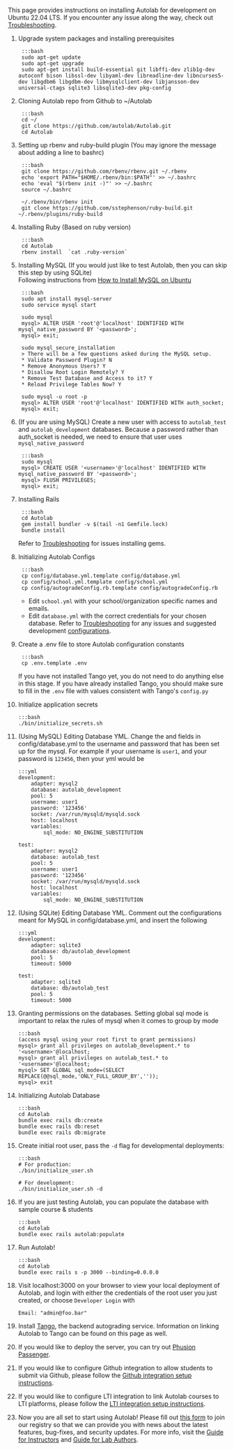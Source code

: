 This page provides instructions on installing Autolab for development on Ubuntu 22.04 LTS. If you encounter any issue along the way, check out [Troubleshooting](/installation/troubleshoot).

1. Upgrade system packages and installing prerequisites

        :::bash
        sudo apt-get update
        sudo apt-get upgrade
        sudo apt-get install build-essential git libffi-dev zlib1g-dev autoconf bison libssl-dev libyaml-dev libreadline-dev libncurses5-dev libgdbm6 libgdbm-dev libmysqlclient-dev libjansson-dev universal-ctags sqlite3 libsqlite3-dev pkg-config

2. Cloning Autolab repo from Github to ~/Autolab

        :::bash
        cd ~/
        git clone https://github.com/autolab/Autolab.git
        cd Autolab

3. Setting up rbenv and ruby-build plugin (You may ignore the message about adding a line to bashrc)

        :::bash
        git clone https://github.com/rbenv/rbenv.git ~/.rbenv
        echo 'export PATH="$HOME/.rbenv/bin:$PATH"' >> ~/.bashrc
        echo 'eval "$(rbenv init -)"' >> ~/.bashrc
        source ~/.bashrc

        ~/.rbenv/bin/rbenv init
        git clone https://github.com/sstephenson/ruby-build.git ~/.rbenv/plugins/ruby-build

4. Installing Ruby (Based on ruby version)

        :::bash
        cd Autolab
        rbenv install  `cat .ruby-version`

5. Installing MySQL (If you would just like to test Autolab, then you can skip this step by using SQLite)  
Following instructions from <a href="https://www.digitalocean.com/community/tutorials/how-to-install-mysql-on-ubuntu-22-04" target="_blank">How to Install MySQL on Ubuntu</a>

        :::bash
        sudo apt install mysql-server
        sudo service mysql start

        sudo mysql
        mysql> ALTER USER 'root'@'localhost' IDENTIFIED WITH mysql_native_password BY '<password>';
        mysql> exit;

        sudo mysql_secure_installation
        > There will be a few questions asked during the MySQL setup.
        * Validate Password Plugin? N
        * Remove Anonymous Users? Y
        * Disallow Root Login Remotely? Y
        * Remove Test Database and Access to it? Y
        * Reload Privilege Tables Now? Y

        sudo mysql -u root -p
        mysql> ALTER USER 'root'@'localhost' IDENTIFIED WITH auth_socket;
        mysql> exit;

6. (If you are using MySQL) Create a new user with access to `autolab_test` and `autolab_development` databases. Because a password rather than auth_socket is needed, we need to ensure that user uses `mysql_native_password`

        :::bash
        sudo mysql
        mysql> CREATE USER '<username>'@'localhost' IDENTIFIED WITH mysql_native_password BY '<password>';
        mysql> FLUSH PRIVILEGES;
        mysql> exit;

7. Installing Rails

        :::bash
        cd Autolab
        gem install bundler -v $(tail -n1 Gemfile.lock)
        bundle install

    Refer to [Troubleshooting](/installation/troubleshoot) for issues installing gems.

8. Initializing Autolab Configs

        :::bash
        cp config/database.yml.template config/database.yml
        cp config/school.yml.template config/school.yml
        cp config/autogradeConfig.rb.template config/autogradeConfig.rb

    - Edit `school.yml` with your school/organization specific names and emails.
    - Edit `database.yml` with the correct credentials for your chosen database. Refer to [Troubleshooting](/installation/troubleshoot) for any issues and suggested development [configurations](/installation/troubleshoot/#suggested-development-configuration-for-configdatabaseyml).

9. Create a .env file to store Autolab configuration constants

        :::bash
        cp .env.template .env

    If you have not installed Tango yet, you do not need to do anything else in this stage. If you have already installed Tango, you should make sure to fill in the `.env` file with values consistent with Tango's `config.py`

10. Initialize application secrets

        :::bash
        ./bin/initialize_secrets.sh

11. (Using MySQL) Editing Database YML.
Change the <username> and <password> fields in config/database.yml to the username and password that has been set up for the mysql. For example if your username is `user1`, and your password is `123456`, then your yml would be

        :::yml
        development:
            adapter: mysql2
            database: autolab_development
            pool: 5
            username: user1
            password: '123456'
            socket: /var/run/mysqld/mysqld.sock
            host: localhost
            variables:
                sql_mode: NO_ENGINE_SUBSTITUTION

        test:
            adapter: mysql2
            database: autolab_test
            pool: 5
            username: user1
            password: '123456'
            socket: /var/run/mysqld/mysqld.sock
            host: localhost
            variables:
                sql_mode: NO_ENGINE_SUBSTITUTION

12. (Using SQLite) Editing Database YML.
Comment out the configurations meant for MySQL in config/database.yml, and insert the following

        :::yml
        development:
            adapter: sqlite3
            database: db/autolab_development
            pool: 5
            timeout: 5000

        test:
            adapter: sqlite3
            database: db/autolab_test
            pool: 5
            timeout: 5000

13. Granting permissions on the databases. Setting global sql mode is important to relax the rules of mysql when it comes to group by mode

        :::bash
        (access mysql using your root first to grant permissions)
        mysql> grant all privileges on autolab_development.* to '<username>'@localhost;
        mysql> grant all privileges on autolab_test.* to '<username>'@localhost;
        mysql> SET GLOBAL sql_mode=(SELECT REPLACE(@@sql_mode,'ONLY_FULL_GROUP_BY',''));
        mysql> exit

14. Initializing Autolab Database

        :::bash
        cd Autolab
        bundle exec rails db:create
        bundle exec rails db:reset
        bundle exec rails db:migrate

15. Create initial root user, pass the `-d` flag for developmental deployments:

        :::bash
        # For production:
        ./bin/initialize_user.sh

        # For development:
        ./bin/initialize_user.sh -d

16. If you are just testing Autolab, you can populate the database with sample course & students

        :::bash
        cd Autolab
        bundle exec rails autolab:populate

17. Run Autolab!

        :::bash
        cd Autolab
        bundle exec rails s -p 3000 --binding=0.0.0.0

18. Visit localhost:3000 on your browser to view your local deployment of Autolab, and login with either the credentials of the root user you just created, or choose `Developer Login` with

        Email: "admin@foo.bar"

19. Install [Tango](/installation/tango), the backend autograding service. Information on linking Autolab to Tango can be found on this page
as well.

20. If you would like to deploy the server, you can try out <a href="https://www.phusionpassenger.com/library/walkthroughs/start/ruby.html" target="_blank">Phusion Passenger</a>.

21. If you would like to configure Github integration to allow students to submit via Github, please follow the [Github integration setup instructions](/installation/github_integration).

22. If you would like to configure LTI integration to link Autolab courses to LTI platforms, please follow the [LTI integration setup instructions](/installation/lti_integration).

23. Now you are all set to start using Autolab! Please fill out [this form](https://docs.google.com/forms/d/e/1FAIpQLSctfi3kwa03yuCuLgGF7qS_PItfk__1s80twhVDiKGQHvqUJg/viewform?usp=sf_link) to join our registry so that we can provide you with news about the latest features, bug-fixes, and security updates. For more info, visit the [Guide for Instructors](/instructors) and [Guide for Lab Authors](/lab).